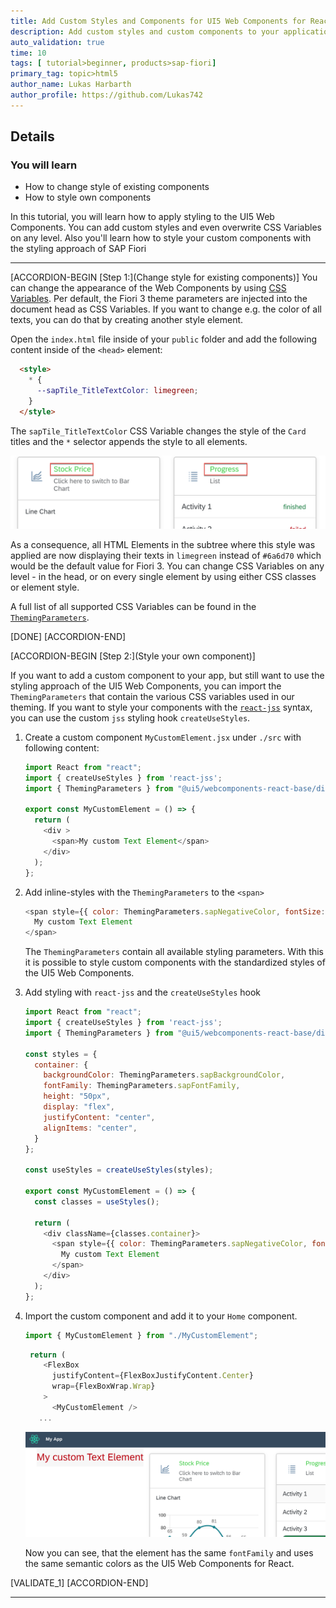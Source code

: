 ```yaml
---
title: Add Custom Styles and Components for UI5 Web Components for React
description: Add custom styles and custom components to your application using UI5 Web Components for React.
auto_validation: true
time: 10
tags: [ tutorial>beginner, products>sap-fiori]
primary_tag: topic>html5
author_name: Lukas Harbarth
author_profile: https://github.com/Lukas742
---
```


## Details
### You will learn
-  How to change style of existing components
-  How to style own components


In this tutorial, you will learn how to apply styling to the UI5 Web Components. You can add custom styles and even overwrite CSS Variables on any level. Also you'll learn how to style your custom components with the styling approach of SAP Fiori


---

[ACCORDION-BEGIN [Step 1:](Change style for existing components)]
You can change the appearance of the Web Components by using [CSS Variables](https://www.w3schools.com/Css/css3_variables.asp). Per default, the Fiori 3 theme parameters are injected into the document head as CSS Variables. If you want to change e.g. the color of all texts, you can do that by creating another style element.

Open the `index.html` file inside of your `public` folder and add the following content inside of the `<head>` element:

```HTML
  <style>
    * {
      --sapTile_TitleTextColor: limegreen;
    }
  </style>
```

The `sapTile_TitleTextColor` CSS Variable changes the style of the `Card` titles and the `*` selector appends the style to all elements.

![Custom Style](02_customStyle.png)

As a consequence, all HTML Elements in the subtree where this style was applied are now displaying their texts in `limegreen` instead of `#6a6d70` which would be the default value for Fiori 3. You can change CSS Variables on any level - in the head, or on every single element by using either CSS classes or element style.

A full list of all supported CSS Variables can be found in the [`ThemingParameters`](https://github.com/SAP/ui5-webcomponents-react/blob/master/packages/base/src/styling/ThemingParameters.ts).

[DONE]
[ACCORDION-END]

[ACCORDION-BEGIN [Step 2:](Style your own component)]

If you want to add a custom component to your app, but still want to use the styling approach of the UI5 Web Components, you can import the `ThemingParameters` that contain the various CSS variables used in our theming. If you want to style your components with the [`react-jss`](https://cssinjs.org/react-jss/?v=v10.1.1) syntax, you can use the custom `jss` styling hook `createUseStyles`.

1. Create a custom component `MyCustomElement.jsx` under `./src` with following content:

    ```JavaScript / JSX
    import React from "react";
    import { createUseStyles } from 'react-jss';
    import { ThemingParameters } from "@ui5/webcomponents-react-base/dist/ThemingParameters";

    export const MyCustomElement = () => {
      return (
        <div >
          <span>My custom Text Element</span>
        </div>
      );
    };
    ```
2. Add inline-styles with the `ThemingParameters` to the `<span>`

    ```JavaScript / JSX
    <span style={{ color: ThemingParameters.sapNegativeColor, fontSize: ThemingParameters.sapFontHeader1Size }}>
      My custom Text Element
    </span>
    ```

    The `ThemingParameters` contain all available styling parameters. With this it is possible to style custom components with the standardized styles of the UI5 Web Components.

3. Add styling with `react-jss` and the `createUseStyles` hook

    ```JavaScript / JSX
    import React from "react";
    import { createUseStyles } from 'react-jss';
    import { ThemingParameters } from "@ui5/webcomponents-react-base/dist/ThemingParameters";

    const styles = {
      container: {
        backgroundColor: ThemingParameters.sapBackgroundColor,
        fontFamily: ThemingParameters.sapFontFamily,
        height: "50px",
        display: "flex",
        justifyContent: "center",
        alignItems: "center",
      }
    };

    const useStyles = createUseStyles(styles);

    export const MyCustomElement = () => {
      const classes = useStyles();

      return (
        <div className={classes.container}>
          <span style={{ color: ThemingParameters.sapNegativeColor, fontSize: ThemingParameters.sapFontHeader1Size }}>
            My custom Text Element
          </span>
        </div>
      );
    };
    ```

4. Import the custom component and add it to your `Home` component.

    ```JavaScript / JSX
    import { MyCustomElement } from "./MyCustomElement";
    ```

    ```JavaScript / JSX
     return (
        <FlexBox
          justifyContent={FlexBoxJustifyContent.Center}
          wrap={FlexBoxWrap.Wrap}
        >
          <MyCustomElement />
       ...
    ```
    ![Custom Element](01_customElement.png)

   Now you can see, that the element has the same `fontFamily` and uses the same semantic colors as the UI5 Web Components for React.

[VALIDATE_1]
[ACCORDION-END]

---
